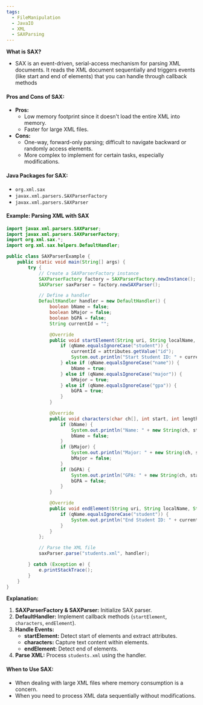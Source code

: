 ```yaml
---
tags:
  - FileManipulation
  - JavaIO
  - XML
  - SAXParsing
---
```


**What is SAX?**
* SAX is an event-driven, serial-access mechanism for parsing XML documents. It reads the XML document sequentially and triggers events (like start and end of elements) that you can handle through callback methods
#### **Pros and Cons of SAX:**
- **Pros:**
    - Low memory footprint since it doesn't load the entire XML into memory.
    - Faster for large XML files.
- **Cons:**
    - One-way, forward-only parsing; difficult to navigate backward or randomly access elements.
    - More complex to implement for certain tasks, especially modifications.
#### **Java Packages for SAX:**
- `org.xml.sax`
- `javax.xml.parsers.SAXParserFactory`
- `javax.xml.parsers.SAXParser`
#### **Example: Parsing XML with SAX**
```Java
import javax.xml.parsers.SAXParser;
import javax.xml.parsers.SAXParserFactory;
import org.xml.sax.*;
import org.xml.sax.helpers.DefaultHandler;

public class SAXParserExample {
    public static void main(String[] args) {
        try {
            // Create a SAXParserFactory instance
            SAXParserFactory factory = SAXParserFactory.newInstance();
            SAXParser saxParser = factory.newSAXParser();

            // Define a handler
            DefaultHandler handler = new DefaultHandler() {
                boolean bName = false;
                boolean bMajor = false;
                boolean bGPA = false;
                String currentId = "";

                @Override
                public void startElement(String uri, String localName, String qName, Attributes attributes) {
                    if (qName.equalsIgnoreCase("student")) {
                        currentId = attributes.getValue("id");
                        System.out.println("Start Student ID: " + currentId);
                    } else if (qName.equalsIgnoreCase("name")) {
                        bName = true;
                    } else if (qName.equalsIgnoreCase("major")) {
                        bMajor = true;
                    } else if (qName.equalsIgnoreCase("gpa")) {
                        bGPA = true;
                    }
                }

                @Override
                public void characters(char ch[], int start, int length) {
                    if (bName) {
                        System.out.println("Name: " + new String(ch, start, length));
                        bName = false;
                    }
                    if (bMajor) {
                        System.out.println("Major: " + new String(ch, start, length));
                        bMajor = false;
                    }
                    if (bGPA) {
                        System.out.println("GPA: " + new String(ch, start, length));
                        bGPA = false;
                    }
                }

                @Override
                public void endElement(String uri, String localName, String qName) {
                    if (qName.equalsIgnoreCase("student")) {
                        System.out.println("End Student ID: " + currentId + "\n");
                    }
                }
            };

            // Parse the XML file
            saxParser.parse("students.xml", handler);

        } catch (Exception e) {
            e.printStackTrace();
        }
    }
}
```
**Explanation:**

1. **SAXParserFactory & SAXParser:** Initialize SAX parser.
2. **DefaultHandler:** Implement callback methods (`startElement`, `characters`, `endElement`).
3. **Handle Events:**
    - **startElement:** Detect start of elements and extract attributes.
    - **characters:** Capture text content within elements.
    - **endElement:** Detect end of elements.
4. **Parse XML:** Process `students.xml` using the handler.
#### **When to Use SAX:**
- When dealing with large XML files where memory consumption is a concern.
- When you need to process XML data sequentially without modifications.